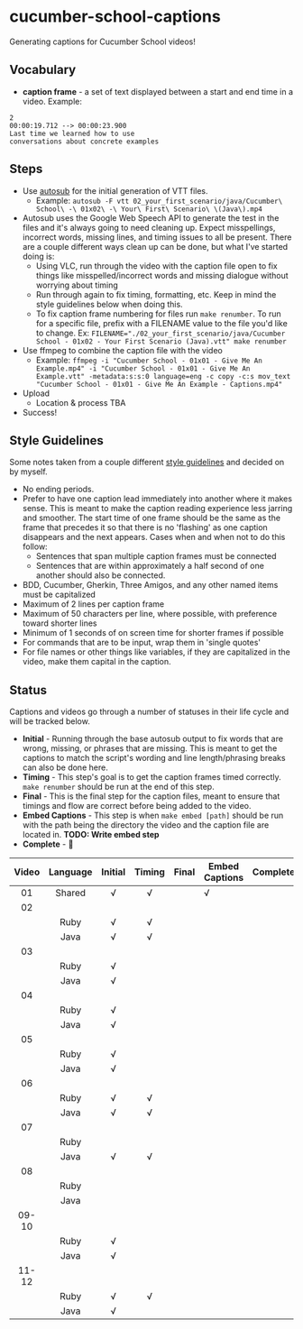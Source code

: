 # cucumber-school-captions

Generating captions for Cucumber School videos!

## Vocabulary

* **caption frame** - a set of text displayed between a start and end time in a video. Example:

```text
2
00:00:19.712 --> 00:00:23.900
Last time we learned how to use
conversations about concrete examples
```

## Steps

* Use [autosub](https://github.com/agermanidis/autosub) for the initial generation of VTT files.
  * Example: `autosub -F vtt 02_your_first_scenario/java/Cucumber\ School\ -\ 01x02\ -\ Your\ First\ Scenario\ \(Java\).mp4`
* Autosub uses the Google Web Speech API to generate the test in the files and it's always going to need cleaning up. Expect misspellings, incorrect words, missing lines, and timing issues to all be present. There are a couple different ways clean up can be done, but what I've started doing is:
  * Using VLC, run through the video with the caption file open to fix things like misspelled/incorrect words and missing dialogue without worrying about timing
  * Run through again to fix timing, formatting, etc. Keep in mind the style guidelines below when doing this.
  * To fix caption frame numbering for files run `make renumber`. To run for a specific file, prefix with a FILENAME value to the file you'd like to change. Ex: `FILENAME="./02_your_first_scenario/java/Cucumber School - 01x02 - Your First Scenario (Java).vtt" make renumber`
* Use ffmpeg to combine the caption file with the video
  * Example: `ffmpeg -i "Cucumber School - 01x01 - Give Me An Example.mp4" -i "Cucumber School - 01x01 - Give Me An Example.vtt" -metadata:s:s:0 language=eng -c copy -c:s mov_text "Cucumber School - 01x01 - Give Me An Example - Captions.mp4"`
* Upload
  * Location & process TBA
* Success!

## Style Guidelines

Some notes taken from a couple different [style guidelines](http://bbc.github.io/subtitle-guidelines/) and decided on by myself.

* No ending periods.
* Prefer to have one caption lead immediately into another where it makes sense. This is meant to make the caption reading experience less jarring and smoother. The start time of one frame should be the same as the frame that precedes it so that there is no 'flashing' as one caption disappears and the next appears. Cases when and when not to do this follow:
  * Sentences that span multiple caption frames must be connected
  * Sentences that are within approximately a half second of one another should also be connected.
* BDD, Cucumber, Gherkin, Three Amigos, and any other named items must be capitalized
* Maximum of 2 lines per caption frame
* Maximum of 50 characters per line, where possible, with preference toward shorter lines
* Minimum of 1 seconds of on screen time for shorter frames if possible
* For commands that are to be input, wrap them in 'single quotes'
* For file names or other things like variables, if they are capitalized in the video, make them capital in the caption.

## Status

Captions and videos go through a number of statuses in their life cycle and will be tracked below.

* **Initial** - Running through the base autosub output to fix words that are wrong, missing, or phrases that are missing. This is meant to get the captions to match the script's wording and line length/phrasing breaks can also be done here.
* **Timing** - This step's goal is to get the caption frames timed correctly. `make renumber` should be run at the end of this step.
* **Final** - This is the final step for the caption files, meant to ensure that timings and flow are correct before being added to the video.
* **Embed Captions** - This step is when `make embed [path]` should be run with the path being the directory the video and the caption file are located in. **TODO: Write embed step**
* **Complete** - 🎉

| Video | Language | Initial | Timing | Final | Embed Captions | Complete |
|:-----:|:--------:|:-------:|:------:|:-----:|----------------|----------|
| 01    | Shared   | √       | √      |       | √              |          |
| 02    |          |         |        |       |                |          |
|       | Ruby     | √       | √      |       |                |          |
|       | Java     | √       | √      |       |                |          |
| 03    |          |         |        |       |                |          |
|       | Ruby     | √       |        |       |                |          |
|       | Java     | √       |        |       |                |          |
| 04    |          |         |        |       |                |          |
|       | Ruby     | √       |        |       |                |          |
|       | Java     | √       |        |       |                |          |
| 05    |          |         |        |       |                |          |
|       | Ruby     | √       |        |       |                |          |
|       | Java     | √       |        |       |                |          |
| 06    |          |         |        |       |                |          |
|       | Ruby     | √       | √      |       |                |          |
|       | Java     | √       | √      |       |                |          |
| 07    |          |         |        |       |                |          |
|       | Ruby     |         |        |       |                |          |
|       | Java     | √       | √      |       |                |          |
| 08    |          |         |        |       |                |          |
|       | Ruby     |         |        |       |                |          |
|       | Java     |         |        |       |                |          |
| 09-10 |          |         |        |       |                |          |
|       | Ruby     | √       |        |       |                |          |
|       | Java     | √       |        |       |                |          |
| 11-12 |          |         |        |       |                |          |
|       | Ruby     | √       | √      |       |                |          |
|       | Java     | √       |        |       |                |          |
